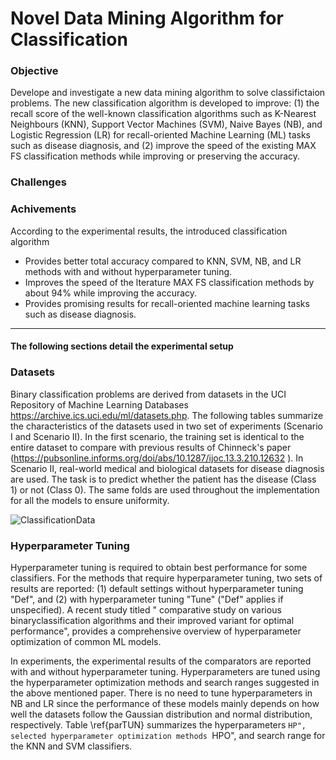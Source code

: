 # Novel Data Mining Algorithm for Classification

### Objective 
Develope and investigate a new data mining algorithm to solve classifictaion problems. The new classification algorithm is developed to improve: (1) the recall score of the well-known classification algorithms such as K-Nearest Neighbours (KNN), Support Vector Machines (SVM), Naive Bayes (NB), and Logistic Regression (LR) for recall-oriented Machine Learning (ML) tasks such as disease diagnosis, and (2) improve the speed of the existing MAX FS classification methods while improving or preserving the accuracy.

### Challenges 


### Achivements
According to the experimental results, the introduced classification algorithm

- Provides better total accuracy compared to KNN, SVM, NB, and LR methods with and without hyperparameter tuning. 
- Improves the speed of the lterature MAX FS classification methods by about 94% while improving the accuracy.
- Provides promising results for recall-oriented machine learning tasks such as disease diagnosis. 

-----------------------------------------------------------------------------------------------------------------------------------------------------------------------------------
#### The following sections detail the experimental setup

### Datasets
 Binary classification problems are derived from datasets in the UCI Repository of Machine Learning Databases https://archive.ics.uci.edu/ml/datasets.php. The following tables  summarize the characteristics of the datasets used in two set of experiments (Scenario I and Scenario II). In the first scenario, the training set is identical to the entire dataset to compare with previous results of Chinneck's paper (https://pubsonline.informs.org/doi/abs/10.1287/ijoc.13.3.210.12632 ). In Scenario II, real-world medical and biological datasets for disease diagnosis are used. The task is to predict whether the patient has the disease (Class 1) or not (Class 0). The same folds are used throughout the implementation for all the models to ensure uniformity.

![ClassificationData](https://user-images.githubusercontent.com/59096353/114231621-a9c6b880-9948-11eb-9bc4-508e4ba45e78.png)

### Hyperparameter Tuning

Hyperparameter tuning is required to obtain best performance for some classifiers. For the methods that require hyperparameter tuning, two sets of results are reported: (1) default settings without hyperparameter tuning "Def", and (2) with hyperparameter tuning "Tune" ("Def" applies if unspecified). A recent study titled " comparative study on various binaryclassification algorithms and their improved variant for optimal performance", provides a comprehensive overview of hyperparameter optimization of common ML models. 

In experiments, the experimental results of the comparators are reported with and without hyperparameter tuning. Hyperparameters are tuned using the hyperparameter optimization methods and search ranges suggested in the above mentioned paper. There is no need to tune hyperparameters in NB and LR since the performance of these models mainly depends on how well the datasets follow the Gaussian distribution and normal distribution, respectively. Table \ref{parTUN} summarizes the hyperparameters ``HP", selected hyperparameter optimization methods ``HPO", and search range for the KNN and SVM classifiers.





